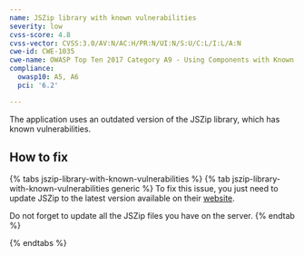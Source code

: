 ```yaml
---
name: JSZip library with known vulnerabilities
severity: low
cvss-score: 4.8
cvss-vector: CVSS:3.0/AV:N/AC:H/PR:N/UI:N/S:U/C:L/I:L/A:N
cwe-id: CWE-1035
cwe-name: OWASP Top Ten 2017 Category A9 - Using Components with Known Vulnerabilities
compliance:
  owasp10: A5, A6
  pci: '6.2'

---            
```


The application uses an outdated version of the JSZip library, which has known vulnerabilities.

## How to fix

{% tabs jszip-library-with-known-vulnerabilities %}
{% tab jszip-library-with-known-vulnerabilities generic %}
To fix this issue, you just need to update JSZip to the latest version available on their [website](https://stuk.github.io/jszip/).

Do not forget to update all the JSZip files you have on the server.
{% endtab %}

{% endtabs %}
